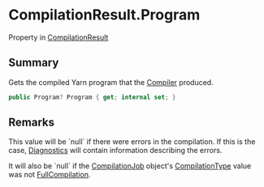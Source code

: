 # CompilationResult.Program

Property in [CompilationResult](/docs/api/csharp/yarn.compiler.compilationresult.md)

## Summary


Gets the compiled Yarn program that the  <a href="yarn.compiler.compiler.md">Compiler</a> 
produced.


```csharp
public Program? Program { get; internal set; }
```

## Remarks

<p>This value will be `null` if there were errors
in the compilation. If this is the case, <a href="yarn.compiler.compilationresult.diagnostics.md">Diagnostics</a>
will contain information describing the errors.</p> <p>
It will also be `null` if the <a href="yarn.compiler.compilationjob.md">CompilationJob</a> object's <a href="yarn.compiler.compilationjob.compilationtype.md">CompilationType</a> value was not <a href="yarn.compiler.compilationjob.type.fullcompilation.md">FullCompilation</a>.
</p>

